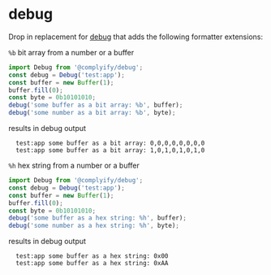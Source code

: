 # debug

Drop in replacement for [debug] that adds the following formatter extensions:

`%b` bit array from a number or a buffer

```js
import Debug from '@complyify/debug';
const debug = Debug('test:app');
const buffer = new Buffer(1);
buffer.fill(0);
const byte = 0b10101010;
debug('some buffer as a bit array: %b', buffer);
debug('some number as a bit array: %b', byte);
```

results in debug output

```shell
  test:app some buffer as a bit array: 0,0,0,0,0,0,0,0
  test:app some buffer as a bit array: 1,0,1,0,1,0,1,0
```

`%h` hex string from a number or a buffer

```js
import Debug from '@complyify/debug';
const debug = Debug('test:app');
const buffer = new Buffer(1);
buffer.fill(0);
const byte = 0b10101010;
debug('some buffer as a hex string: %h', buffer);
debug('some number as a hex string: %h', byte);
```

results in debug output

```shell
  test:app some buffer as a hex string: 0x00
  test:app some buffer as a hex string: 0xAA
```

[debug]: https://github.com/visionmedia/debug
